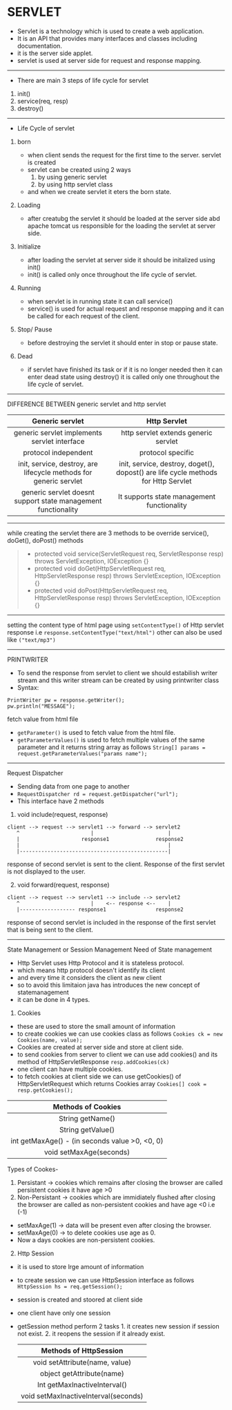 # SERVLET
- Servlet is a technology which is used to create a web application.
- It is an API that provides many interfaces and classes including documentation.
- it is the server side applet.
- servlet is used at server side for request and response mapping.
---
- There are main 3 steps of life cycle for servlet
1. init()
2. service(req, resp)
3. destroy()
---
- Life Cycle of servlet
1. born
	- when client sends the request for the first time to the server. servlet is created
	- servlet can be created using 2 ways
		1. by using generic servlet
		2. by using http servlet class
	- and when we create servlet it eters the born state.

2. Loading
	- after creatubg the servlet it should be loaded at the server side abd apache tomcat us responsible for the loading the servlet at server side.
	
3. Initialize
	- after loading the servlet at server side it should be initalized using init()
	- init() is called only once throughout the life cycle of servlet.
	
4. Running
	- when servlet is in running state it can call service()
	- service() is used for actual request and response mapping and it can be called for each request of the client.
	
5. Stop/ Pause
	- before destroying the servlet it should enter in stop or pause state.
	
6. Dead
	- if servlet have finished its task or if it is no longer needed then it can enter dead state using destroy() it is called only one throughout the life cycle of servlet.
---
DIFFERENCE BETWEEN generic servlet and http servlet

| Generic servlet | Http Servlet |
|:----:|:-----:|
|generic servlet implements servlet interface|http servlet extends generic servlet|
|protocol independent|protocol specific|
|init, service, destroy, are lifecycle methods for generic servlet|init, service, destroy, doget(), dopost() are life cycle methods for Http Servlet|
|generic servlet doesnt support state management functionality|It supports state management functionality|

---
while creating the servlet there are 3 methods to be override service(), doGet(), doPost() methods
> - protected void service(ServletRequest req, ServletResponse resp) throws ServletException, IOException {}
> - protected void doGet(HttpServletRequest req, HttpServletResponse resp) throws ServletException, IOException {}
> - protected void doPost(HttpServletRequest req, HttpServletResponse resp) throws ServletException, IOException {}

---
setting the content type of html page
using `setContentType()` of Http servlet response i.e `response.setContentType("text/html")` other can also be used like `("text/mp3")`

---
PRINTWRITER
- To send the response from servlet to client we should estabilish writer stream and this writer stream can be created by using printwriter class
- Syntax:
```
PrintWriter pw = response.getWriter();
pw.println("MESSAGE");
```
fetch value from html file
- `getParameter()` is used to fetch value from the html file.
- `getParameterValues()` is used to fetch multiple values of the same parameter and it returns string array as follows
`String[] params = request.getParameterValues("params name");`
---
Request Dispatcher
- Sending data from one page to another
- `RequestDispatcher rd = request.getDispatcher("url");`
- This interface have 2 methods
1. void include(request, response)
```
client --> request --> servlet1 --> forward --> servlet2
   ^                       |                        |
   |                    response1               response2
   |                                                |
   |------------------------------------------------|
```
response of second servlet is sent to the client. Response of the first servlet is not displayed to the user.

2. void forward(request, response)
```
client --> request --> servlet1 --> include --> servlet2
   ^                       |    <-- response <--    |
   |------------------ response1                response2
```
response of second servlet is included in the response of the first servlet that is being sent to the client.

---
State Management or Session Management
Need of State management
- Http Servlet uses Http Protocol and it is stateless protocol.
- which means http protocol doesn't identify its client 
- and every time it considers the client as new client
- so to avoid this limitaion java has introduces the new concept of statemanagement
- it can be done in 4 types.
1. Cookies
- these are used to store the small amount of information
- to create cookies we can use cookies class as follows
`Cookies ck = new Cookies(name, value);`
- Cookies are created at server side and store at client side.
- to send cookies from server to client we can use add cookies() and its method of HttpServletResponse
`resp.addCookies(ck)`
- one client can have multiple cookies.
- to fetch cookies at client side we can use getCookies() of HttpServletRequest which returns
Cookies array
	`Cookies[] cook = resp.getCookies();`


| Methods of Cookies |
|:-----:|
|String getName()|
|String getValue()|
|int getMaxAge() - (in seconds value >0, <0, 0)|
|void setMaxAge(seconds)|

Types of Cookes-
1. Persistant -> cookies which remains after closing the browser are called persistent cookies it have age >0
2. Non-Persistant -> cookies which are immidiately flushed after closing the browser are called as non-persistent cookies and have age <0 i.e (-1)
- setMaxAge(1) -> data will be present even after closing the browser.
- setMaxAge(0) -> to delete cookies use age as 0.
- Now a days cookies are non-persistent cookies.
	
2. Http Session
- it is used to store lrge amount of information
- to create session we can use HttpSession interface as follows
	`HttpSession hs = req.getSession();`
- session is created and stoored at client side
- one client have only one session
- getSession method perform 2 tasks
		1. it creates new session if session not exist.
		2. it reopens the session if it already exist.
		
	|Methods of HttpSession|
	|:-------:|
	|void setAttribute(name, value)|
	|object getAttribute(name)|
	|Int getMaxInactiveInterval()|
	|void setMaxInactiveInterval(seconds)|
	
